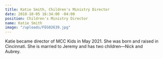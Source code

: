 ```yaml
---
title: Katie Smith, Children's Ministry Director
date: 2018-10-05 16:34:00 -04:00
position: Children's Ministry Director
name: Katie Smith
image: "/uploads/FEG02639.jpg"
---
```


Katie became director of MCC Kids in May 2021. She was born and raised in Cincinnati. She is married to Jeremy and has two children—Nick and Aubrey.
